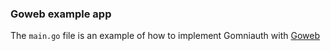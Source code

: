 ### Goweb example app

The `main.go` file is an example of how to implement Gomniauth with [Goweb](http://github.com/stretchr/goweb)